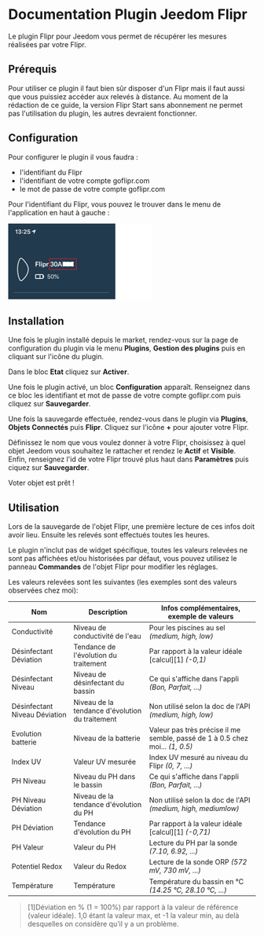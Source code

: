 # Documentation Plugin Jeedom Flipr
Le plugin Flipr pour Jeedom vous permet de récupérer les mesures réalisées par votre Flipr.

## Prérequis
Pour utiliser ce plugin il faut bien sûr disposer d'un Flipr mais il faut aussi que vous puissiez accéder aux relevés à distance.
Au moment de la rédaction de ce guide, la version Flipr Start sans abonnement ne permet pas l'utilisation du plugin, les autres devraient fonctionner.

## Configuration
Pour configurer le plugin il vous faudra :
- l'identifiant du Flipr
- l'identifiant de votre compte goflipr.com
- le mot de passe de votre compte goflipr.com

Pour l'identifiant du Flipr, vous pouvez le trouver dans le menu de l'application en haut à gauche :

![Identifiant du Flipr](./idflipr.png)

## Installation
Une fois le plugin installé depuis le market, rendez-vous sur la page de configuration du plugin via le menu **Plugins**, **Gestion des plugins** puis en cliquant sur l'icône du plugin.

Dans le bloc **Etat** cliquez sur **Activer**.

Une fois le plugin activé, un bloc **Configuration** apparaît. Renseignez dans ce bloc les identifiant et mot de passe de votre compte goflipr.com puis cliquez sur **Sauvegarder**.

Une fois la sauvegarde effectuée, rendez-vous dans le plugin via **Plugins**, **Objets Connectés** puis **Flipr**. Cliquez sur l'icône **+** pour ajouter votre Flipr.

Définissez le nom que vous voulez donner à votre Flipr, choisissez à quel objet Jeedom vous souhaitez le rattacher et rendez le **Actif** et **Visible**. Enfin, renseignez l'id de votre Flipr trouvé plus haut dans **Paramètres** puis ciquez sur **Sauvegarder**. 

Voter objet est prêt !

## Utilisation
Lors de la sauvegarde de l'objet Flipr, une première lecture de ces infos doit avoir lieu. Ensuite les relevés sont effectués toutes les heures.

Le plugin n'inclut pas de widget spécifique, toutes les valeurs relevées ne sont pas affichées et/ou historisées par défaut, vous pouvez utilisez le panneau **Commandes** de l'objet Flipr pour modifier les réglages.

Les valeurs relevées sont les suivantes (les exemples sont des valeurs observées chez moi):

| Nom | Description | Infos complémentaires, exemple de valeurs |
| ----------- | ----------- | ----------- |
| Conductivité | Niveau de conductivité de l'eau | Pour les piscines au sel *(medium, high, low)* |
| Désinfectant Déviation | Tendance de l'évolution du traitement | Par rapport à la valeur idéale [calcul][1] *(-0,1)* |
| Désinfectant Niveau | Niveau de désinfectant du bassin | Ce qui s'affiche dans l'appli *(Bon, Parfait, ...)* |
| Désinfectant Niveau Déviation | Niveau de la tendance d'évolution du traitement | Non utilisé selon la doc de l'API *(medium, high, low)* |
| Evolution batterie | Niveau de la batterie | Valeur pas très précise il me semble, passé de 1 à 0.5 chez moi... *(1, 0.5)* |
| Index UV | Valeur UV mesurée | Index UV mesuré au niveau du Flipr *(0, 7, ...)* |
| PH Niveau | Niveau du PH dans le bassin | Ce qui s'affiche dans l'appli *(Bon, Parfait, ...)* |
| PH Niveau Déviation | Niveau de la tendance d'évolution du PH | Non utilisé selon la doc de l'API *(medium, high, mediumlow)* |
| PH Déviation | Tendance d'évolution du PH | Par rapport à la valeur idéale [calcul][1] *(-0,71)* |
| PH Valeur | Valeur du PH | Lecture du PH par la sonde *(7.10, 6.92, ...)* |
| Potentiel Redox | Valeur du Redox | Lecture de la sonde ORP *(572 mV, 730 mV, ...)* |
| Température | Température | Température du bassin en °C *(14.25 °C, 28.10 °C, ...)* |

>[1]Déviation en % (1 = 100%) par rapport à la valeur de référence (valeur idéale).
>1,0 étant la valeur max, et -1 la valeur min, au delà desquelles on considère qu’il y a un problème.